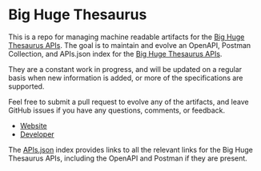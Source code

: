 # Big Huge ThesaurusThis is a repo for managing machine readable artifacts for the [Big Huge Thesaurus APIs](https://words.bighugelabs.com/). The goal is to maintain and evolve an OpenAPI, Postman Collection, and APIs.json index for the [Big Huge Thesaurus APIs](https://words.bighugelabs.com/).They are a constant work in progress, and will be updated on a regular basis when new information is added, or more of the specifications are supported.Feel free to submit a pull request to evolve any of the artifacts, and leave GitHub issues if you have any questions, comments, or feedback.- [Website](https://words.bighugelabs.com/)- [Developer](https://words.bighugelabs.com/)The [APIs.json](https://github.com/api-evangelist/big-huge-thesaurus/blob/master/apis.json) index provides links to all the relevant links for the Big Huge Thesaurus APIs, including the OpenAPI and Postman if they are present.